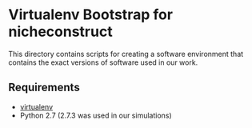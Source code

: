 # Virtualenv Bootstrap for nicheconstruct

This directory contains scripts for creating a software environment that
contains the exact versions of software used in our work.

## Requirements
* [virtualenv](https://virtualenv.pypa.io/en/latest/)
* Python 2.7 (2.7.3 was used in our simulations)
